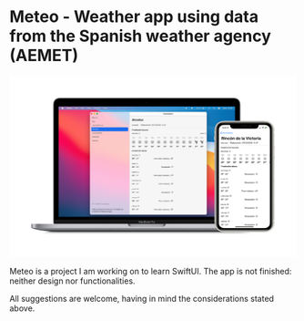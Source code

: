 # Meteo - Weather app using data from the Spanish weather agency (AEMET)

![Screenshots of the app](meteo.png)

Meteo is a project I am working on to learn SwiftUI.
The app is not finished: neither design nor functionalities.

All suggestions are welcome, having in mind the considerations stated above.